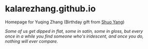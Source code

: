 # kalarezhang.github.io
Homepage for Yuqing Zhang
(Birthday gift from [Shuo Yang](https://shuoyang2000.github.io))

*Some of us get dipped in flat, some in satin, some in gloss, but every once in a while you find someone who's iridescent, and once you do, nothing will ever compare.*
